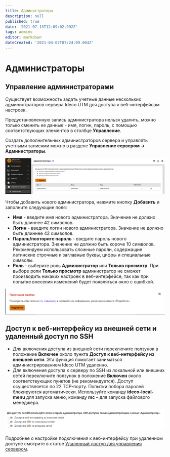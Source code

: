```yaml
---
title: Администраторы
description: null
published: true
date: '2021-07-13T12:09:02.992Z'
tags: admins
editor: markdown
dateCreated: '2021-04-02T07:24:09.004Z'
---
```


# Администраторы

## Управление администраторами

Существует возможность задать учетные данные нескольких администраторов сервера Ideco UTM для доступа к веб-интерфейсам настроек.

Предустановленную запись администратора нельзя удалить, можно только сменить ее данные - имя, логин, пароль, с помощью соответствующих элементов в столбце **Управление**.

Создать дополнительных администраторов сервера и управлять учетными записями можно в разделе **Управление сервером -&gt; Администраторы**.

![](../../.gitbook/assets/admins.png)

Чтобы добавить нового администратора, нажмите кнопку **Добавить** и заполните следующие поля:

* **Имя** - введите имя нового администратора. Значение не должно быть длиннее 42 символов.
* **Логин** - введите логин нового администратора. Значение не должно быть длиннее 42 символов. 
* **Пароль/повторите пароль** - введите пароль нового администратора. Значение не должно быть короче 10 символов. Рекомендуем использовать сложные пароли, содержащие латинские строчные и заглавные буквы, цифры и специальные символы.
* **Роль** - выберите роль **Администратор** или **Только просмотр**. При выборе роли **Только просмотр** администратор не сможет производить никаких настроек в веб-интерфейсе, так как при попытке внесения изменений будет появляться окно с ошибкой. 

![](../../.gitbook/assets/error-change-config.png)

## Доступ к веб-интерфейсу из внешней сети и удаленный доступ по SSH

* Для включения доступа из внешней сети переключите ползунок в положение **Включен** около пункта **Доступ к веб-интерфейсу из внешней сети**. Эта функция помогает заниматься администрированием Ideco UTM удаленно.
* Для включения доступа к серверу по SSH из локальной или внешних сетей переключите ползунок в положение **Включен** около соответствующих пунктов \(не рекомендуется\). Доступ осуществляется по 22 TCP-порту. Попытки побора паролей блокируются автоматически. Используйте команду **ideco-local-menu** для запуска меню, команду **mc** – для запуска файлового менеджера.

![](../../.gitbook/assets/remotessh.png)

Подробнее о настройке подключения к веб-интерфейсу при удаленном доступе смотрите в статье [Удаленный доступ для управления сервером](../../service/remote-access-for-server-management.md#dostup-k-veb-interfeisu-upravleniya-serverom-iz-seti-internet).

